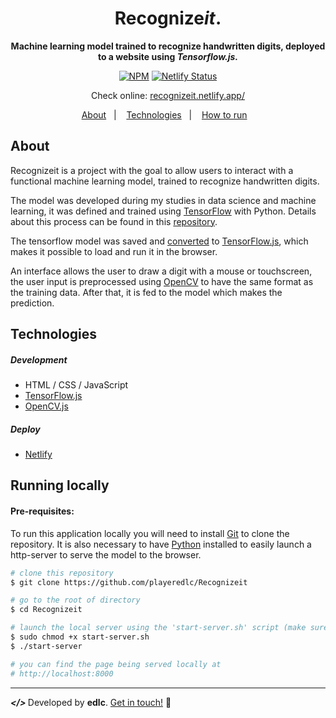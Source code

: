 
<h1 align="center">
	Recognize<i>it</i>.
</h1>

<div align="center">

<strong>Machine learning model trained to recognize handwritten digits, deployed to a website using <i>Tensorflow.js.</i> </strong>

[![NPM](https://img.shields.io/npm/l/react)](https://github.com/playeredlc/Recognizeit/blob/master/LICENSE)
[![Netlify Status](https://api.netlify.com/api/v1/badges/aca2db4a-3dd7-42a1-aa47-d80d597f1d3c/deploy-status)](https://recognizeit.netlify.app/)

Check online: [recognizeit.netlify.app/](https://recognizeit.netlify.app/)

[About](#about)&nbsp;&nbsp;&nbsp;|&nbsp;&nbsp;&nbsp;
[Technologies](#technologies)&nbsp;&nbsp;&nbsp;|&nbsp;&nbsp;&nbsp;
[How to run](#running-locally)&nbsp;&nbsp;&nbsp;

</div>

## About
Recognizeit is a project with the goal to allow users to interact with a functional machine learning model, trained to recognize handwritten digits.

The model was developed during my studies in data science and machine learning, it was defined and trained using [TensorFlow](https://www.tensorflow.org/) with Python. Details about this process can be found in this [repository](https://github.com/playeredlc/DataScience-Learnings/tree/master/Neural_Networks#handwritten-digits-recognition).

The tensorflow model was saved and [converted](https://www.tensorflow.org/js/tutorials/conversion/import_saved_model#step_1_convert_an_existing_tensorflow_model_to_the_tensorflowjs_web_format) to [TensorFlow.js](https://www.tensorflow.org/js), which makes it possible to load and run it in the browser.

An interface allows the user to draw a digit with a mouse or touchscreen, the user input is preprocessed using [OpenCV](https://docs.opencv.org/4.x/d5/d10/tutorial_js_root.html) to have the same format as the training data. After that, it is fed to the model which makes the prediction.

## Technologies
##### Development
* HTML / CSS / JavaScript
* [TensorFlow.js](https://www.tensorflow.org/js)
* [OpenCV.js](https://docs.opencv.org/4.x/d5/d10/tutorial_js_root.html)
##### Deploy
* [Netlify](https://www.netlify.com/)

## Running locally
#### Pre-requisites:
To run this application locally you will need to install [Git](https://git-scm.com/book/en/v2/Getting-Started-Installing-Git) to clone the repository. It is also necessary to have [Python](https://www.python.org/) installed to easily launch a http-server to serve the model to the browser.

```bash
# clone this repository
$ git clone https://github.com/playeredlc/Recognizeit

# go to the root of directory
$ cd Recognizeit

# launch the local server using the 'start-server.sh' script (make sure it is executable)
$ sudo chmod +x start-server.sh
$ ./start-server

# you can find the page being served locally at 
# http://localhost:8000
```

<hr>

<strong><i> </> </i></strong> Developed by <strong>edlc</strong>. [Get in touch!](https://github.com/playeredlc) :metal:
